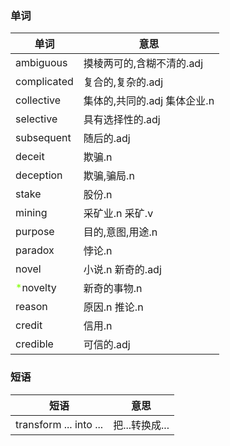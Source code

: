 ### 单词
|单词|意思|
|---|---|
|ambiguous|摸棱两可的,含糊不清的.adj|
|complicated|复合的,复杂的.adj|
|collective|集体的,共同的.adj 集体企业.n|
|selective|具有选择性的.adj|
|subsequent|随后的.adj|
|deceit|欺骗.n|
|deception|欺骗,骗局.n|
|stake|股份.n|
|mining|采矿业.n 采矿.v|
|purpose|目的,意图,用途.n|
|paradox|悖论.n|
|novel|小说.n 新奇的.adj|
|<font color=Chartreuse> *</font>novelty|新奇的事物.n|
|reason|原因.n 推论.n|
|credit|信用.n|
|credible|可信的.adj|

### 短语
|短语|意思|
|---|---|
|transform ... into ...|把...转换成...|